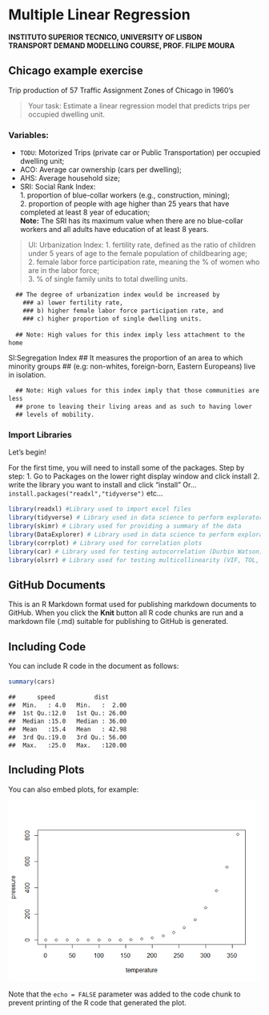 Multiple Linear Regression
================

**INSTITUTO SUPERIOR TECNICO, UNIVERSITY OF LISBON**  
**TRANSPORT DEMAND MODELLING COURSE, PROF. FILIPE MOURA**

## Chicago example exercise

Trip production of 57 Traffic Assignment Zones of Chicago in 1960’s

> Your task: Estimate a linear regression model that predicts trips per
> occupied dwelling unit.

### Variables:

  - `TODU`: Motorized Trips (private car or Public Transportation) per
    occupied dwelling unit;
  - ACO: Average car ownership (cars per dwelling);
  - AHS: Average household size;
  - SRI: Social Rank Index:  
    1\. proportion of blue-collar workers (e.g., construction,
    mining);  
    2\. proportion of people with age higher than 25 years that have
    completed at least 8 year of education;  
    **Note:** The SRI has its maximum value when there are no
    blue-collar workers and all adults have education of at least 8
    years.

> UI: Urbanization Index: 1. fertility rate, defined as the ratio of
> children under 5 years of age to the female population of childbearing
> age;  
> 2\. female labor force participation rate, meaning the % of women who
> are in the labor force;  
> 3\. % of single family units to total dwelling units.

``` 
  ## The degree of urbanization index would be increased by
    ### a) lower fertility rate,
    ### b) higher female labor force participation rate, and
    ### c) higher proportion of single dwelling units.

  ## Note: High values for this index imply less attachment to the home
```

SI:Segregation Index \#\# It measures the proportion of an area to which
minority groups \#\# (e.g: non-whites, foreign-born, Eastern Europeans)
live in isolation.

``` 
  ## Note: High values for this index imply that those communities are less
  ## prone to leaving their living areas and as such to having lower
  ## levels of mobility.
```

### Import Libraries

Let’s begin\!

For the first time, you will need to install some of the packages. Step
by step: 1. Go to Packages on the lower right display window and click
install 2. write the library you want to install and click “install” Or…
`install.packages("readxl","tidyverse")` etc…

``` r
library(readxl) #Library used to import excel files
library(tidyverse) # Library used in data science to perform exploratory data analysis
library(skimr) # Library used for providing a summary of the data
library(DataExplorer) # Library used in data science to perform exploratory data analysis
library(corrplot) # Library used for correlation plots
library(car) # Library used for testing autocorrelation (Durbin Watson)
library(olsrr) # Library used for testing multicollinearity (VIF, TOL, etc.)
```

## GitHub Documents

This is an R Markdown format used for publishing markdown documents to
GitHub. When you click the **Knit** button all R code chunks are run and
a markdown file (.md) suitable for publishing to GitHub is generated.

## Including Code

You can include R code in the document as follows:

``` r
summary(cars)
```

    ##      speed           dist       
    ##  Min.   : 4.0   Min.   :  2.00  
    ##  1st Qu.:12.0   1st Qu.: 26.00  
    ##  Median :15.0   Median : 36.00  
    ##  Mean   :15.4   Mean   : 42.98  
    ##  3rd Qu.:19.0   3rd Qu.: 56.00  
    ##  Max.   :25.0   Max.   :120.00

## Including Plots

You can also embed plots, for example:

![](README_files/figure-gfm/pressure-1.png)<!-- -->

Note that the `echo = FALSE` parameter was added to the code chunk to
prevent printing of the R code that generated the plot.
